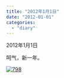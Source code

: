 ```yaml
---
title: "2012年1月1日"
date: "2012-01-01"
categories: 
  - "diary"
---
```


2012年1月1日

呵气，新一年。

[![](/blog/images/7981.jpg "798")](http://lofyer.org/wp-content/uploads/2012/01/7981.jpg)
